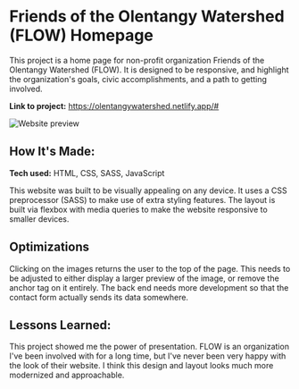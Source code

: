 # Friends of the Olentangy Watershed (FLOW) Homepage
This project is a home page for non-profit organization Friends of the Olentangy Watershed (FLOW). It is designed to be responsive, and highlight the organization's goals, civic accomplishments, and a path to getting involved. 

**Link to project:** https://olentangywatershed.netlify.app/#

![Website preview](https://i.imgur.com/WafdRpN.png)

## How It's Made:

**Tech used:** HTML, CSS, SASS, JavaScript

This website was built to be visually appealing on any device. It uses a CSS preprocessor (SASS) to make use of extra styling features. The layout is built via flexbox with media queries to make the website responsive to smaller devices. 

## Optimizations

Clicking on the images returns the user to the top of the page. This needs to be adjusted to either display a larger preview of the image, or remove the anchor tag on it entirely. The back end needs more development so that the contact form actually sends its data somewhere. 

## Lessons Learned:

This project showed me the power of presentation. FLOW is an organization I've been involved with for a long time, but I've never been very happy with the look of their website. I think this design and layout looks much more modernized and approachable. 